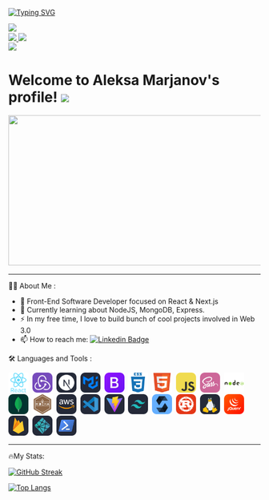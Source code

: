  
[![Typing SVG](https://readme-typing-svg.herokuapp.com?size=20&vCenter=true&lines=Passionate+Software+Developer)](https://git.io/typing-svg)

<div id="header" align="left"> 
  <img src="https://media0.giphy.com/media/gjrYDwbjnK8x36xZIO/giphy.gif?cid=790b7611a95eaceb161f09c503011e05d4a3660e7c194037&rid=giphy.gif&ct=s" width="200"/>
  <div id="badges">
  <a href="https://www.linkedin.com/in/aleksamarjanov/">
  <img src="https://img.shields.io/badge/LinkedIn-blue?logo=linkedin&logoColor=white&style=for-the-badge"
  </a>
  <a href="https://twitter.com/beli1337">
  <img src="https://img.shields.io/badge/Twitter-blue?style=for-the-badge&logo=twitter&logoColor=white">
  </a>
 </div>
    <img src="https://komarev.com/ghpvc/?username=AleksaMarjanov">
    <h1>
      Welcome to Aleksa Marjanov's profile! 
      <img src="https://media.giphy.com/media/hvRJCLFzcasrR4ia7z/giphy.gif" width="50"/>
    </h1>
</div>
 <div align="left">
  <img src="https://media.giphy.com/media/dWesBcTLavkZuG35MI/giphy.gif" width="600" height="300"/><br>
</div>
 <hr>
  
  👨‍💻 About Me :

- 🔭 Front-End Software Developer focused on React & Next.js
- 🌴 Currently learning about NodeJS, MongoDB, Express.
- ⚡ In my free time, I love to build bunch of cool projects involved in Web 3.0
- 📫 How to reach me: [![Linkedin Badge](https://img.shields.io/badge/-linkedin-blue?style=flat&logo=Linkedin&logoColor=white)](https://www.linkedin.com/in/aleksamarjanov/)
 
 :hammer_and_wrench: Languages and Tools : 
  <div>
  <img src="https://github.com/devicons/devicon/blob/master/icons/react/react-original-wordmark.svg" title="React" alt="React" width="40" height="40"/>&nbsp;
  <img src="https://github.com/tandpfun/skill-icons/blob/main/icons/Redux.svg" title="redux" alt="redux" width="40">&nbsp;
   <img src="https://github.com/tandpfun/skill-icons/blob/main/icons/NextJS-Dark.svg" title="nextjs" alt="nextjs" width="40">&nbsp;
   <img src="https://github.com/tandpfun/skill-icons/blob/main/icons/MaterialUI-Dark.svg" title="mui" alt="mui" width="40">&nbsp;
    <img src="https://github.com/tandpfun/skill-icons/blob/main/icons/Bootstrap.svg" title="bootstrap" alt="bootstrap" width="40">&nbsp;
  <img src="https://github.com/devicons/devicon/blob/master/icons/css3/css3-plain-wordmark.svg"  title="CSS3" alt="CSS" width="40" height="40"/>&nbsp;
  <img src="https://github.com/devicons/devicon/blob/master/icons/html5/html5-original.svg" title="HTML5" alt="HTML" width="40" height="40"/>&nbsp;
  <img src="https://github.com/tandpfun/skill-icons/blob/main/icons/JavaScript.svg" title="JavaScript" alt="JavaScript" width="40" height="40"/>&nbsp;
  <img src="https://github.com/tandpfun/skill-icons/blob/main/icons/Sass.svg" title="sass" alt="sass" width="40">&nbsp;
   <img src="https://github.com/devicons/devicon/blob/master/icons/nodejs/nodejs-original-wordmark.svg" title="NodeJS" alt="NodeJS" width="40" height="40"/>&nbsp;
   <img src="https://github.com/tandpfun/skill-icons/blob/main/icons/MongoDB.svg" title="MongoDB" alt="MongoDB" width="40">&nbsp;
   <img src="https://github.com/devicons/devicon/blob/master/icons/mocha/mocha-plain.svg" title="mocha" alt="mocha" width="40">&nbsp;
   <img src="https://github.com/tandpfun/skill-icons/blob/main/icons/AWS-Dark.svg" title="aws" alt="aws" width="40">&nbsp;
   <img src="https://github.com/tandpfun/skill-icons/blob/main/icons/VSCode-Dark.svg" title="vscode" alt="vscode" width="40">&nbsp;
   <img src="https://github.com/tandpfun/skill-icons/blob/main/icons/Vite-Dark.svg" title="vite" alt="vite" width="40">&nbsp;
   <img src="https://github.com/tandpfun/skill-icons/blob/main/icons/TailwindCSS-Dark.svg" title="tailwind" alt="tailwind" width="40">&nbsp;
   <img src="https://github.com/tandpfun/skill-icons/blob/main/icons/Solidity.svg" title="solidty" alt="solidty" width="40">&nbsp;  
   <img src="https://github.com/tandpfun/skill-icons/blob/main/icons/Rust.svg" title="rust" alt="rust" width="40">&nbsp;
   <img src="https://github.com/tandpfun/skill-icons/blob/main/icons/Linux-Dark.svg" title="linux" alt="linux" width="40">&nbsp;
   <img src="https://github.com/tandpfun/skill-icons/blob/main/icons/JQuery.svg" title="jquery" alt="jquery" width="40">&nbsp;
   <img src="https://github.com/tandpfun/skill-icons/blob/main/icons/Firebase-Dark.svg" title="firebase" alt="firebase" width="40">&nbsp;
   <img src="https://github.com/tandpfun/skill-icons/blob/main/icons/Netlify-Dark.svg" title="netlify" alt="netlify" width="40">&nbsp;
   <img src="https://github.com/tandpfun/skill-icons/blob/main/icons/Powershell-Dark.svg" title="powershell" alt="powershell" width="40">&nbsp;
   <img src="" title="" alt="" width="40">&nbsp;
   <img src="" title="" alt="" width="40">&nbsp;
</div>
 
<hr> 
  🔥My Stats: 
 
 
[![GitHub Streak](https://github-readme-streak-stats.herokuapp.com?user=AleksaMarjanov&theme=dark&date_format=M%20j%5B%2C%20Y%5D)](https://git.io/streak-stats)

  
  [![Top Langs](https://github-readme-stats.vercel.app/api/top-langs/?username=AleksaMarjanov)](https://github.com/anuraghazra/github-readme-stats) 
  
  
 
